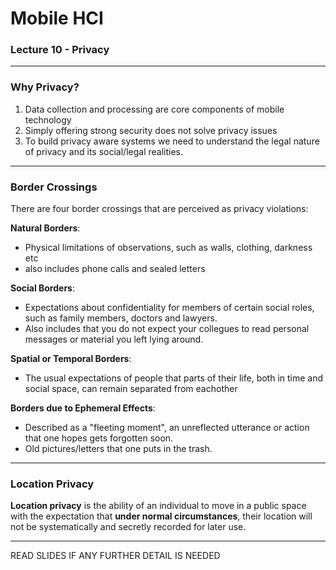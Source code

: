 # Mobile HCI
### Lecture 10 - Privacy
---

### Why Privacy?

1. Data collection and processing are core components of mobile technology
2. Simply offering strong security does not solve privacy issues
3. To build privacy aware systems we need to understand the legal nature of privacy and its social/legal realities.

---

### Border Crossings

There are four border crossings that are perceived as privacy violations:

**Natural Borders**:
- Physical limitations of observations, such as walls, clothing, darkness etc
- also includes phone calls and sealed letters

**Social Borders**:
- Expectations about confidentiality for members of certain social roles, such as family members, doctors and lawyers.
- Also includes that you do not expect your collegues to read personal messages or material you left lying around.

**Spatial or Temporal Borders**:

- The usual expectations of people that parts of their life, both in time and social space, can remain separated from eachother

**Borders due to Ephemeral Effects**:
- Described as a "fleeting moment", an unreflected utterance or action that one hopes gets forgotten soon.
- Old pictures/letters that one puts in the trash.

---
 
### Location Privacy 

**Location privacy** is the ability of an individual to move in a public space with the expectation that **under normal circumstances**, their location will not be systematically and secretly recorded for later use.

---

READ SLIDES IF ANY FURTHER DETAIL IS NEEDED